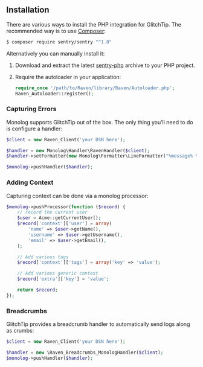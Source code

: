 ## Installation

There are various ways to install the PHP integration for GlitchTip. The recommended way is to use [Composer](http://getcomposer.org/):

```bash
$ composer require sentry/sentry "^1.0"
```

Alternatively you can manually install it:

1.  Download and extract the latest [sentry-php](https://github.com/getsentry/sentry-php/archive/master.zip) archive to your PHP project.
2.  Require the autoloader in your application:

    ```php
    require_once '/path/to/Raven/library/Raven/Autoloader.php';
    Raven_Autoloader::register();
    ```

### Capturing Errors

Monolog supports GlitchTip out of the box. The only thing you’ll need to do is configure a handler:

```php
$client = new Raven_Client('your DSN here');

$handler = new Monolog\Handler\RavenHandler($client);
$handler->setFormatter(new Monolog\Formatter\LineFormatter("%message% %context% %extra%\n"));

$monolog->pushHandler($handler);
```

### Adding Context

Capturing context can be done via a monolog processor:

```php
$monolog->pushProcessor(function ($record) {
    // record the current user
    $user = Acme::getCurrentUser();
    $record['context']['user'] = array(
        'name' => $user->getName(),
        'username' => $user->getUsername(),
        'email' => $user->getEmail(),
    );

    // Add various tags
    $record['context']['tags'] = array('key' => 'value');

    // Add various generic context
    $record['extra']['key'] = 'value';

    return $record;
});
```

### Breadcrumbs

GlitchTip provides a breadcrumb handler to automatically send logs along as crumbs:

```php
$client = new Raven_Client('your DSN here');

$handler = new \Raven_Breadcrumbs_MonologHandler($client);
$monolog->pushHandler($handler);
```
